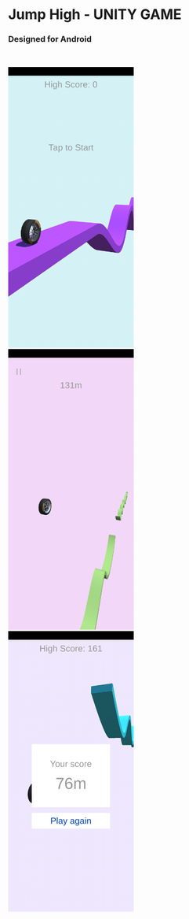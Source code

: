 # Jump High - UNITY GAME

### Designed for Android
<br>

<p float="left">
<img style="display:inline;" src="imgs/1.jpg" width="256"/>
<img style="display:inline;" src="imgs/2.jpg" width="256"/>
<img style="display:inline;" src="imgs/3.jpg" width="256"/>
</p>
  
